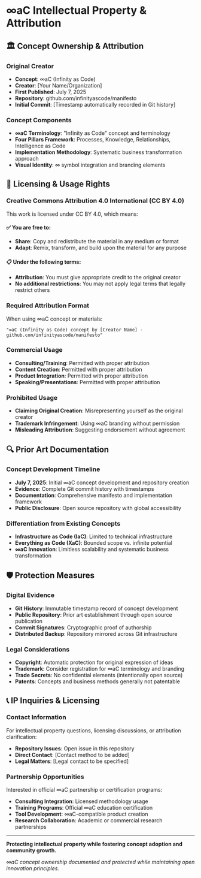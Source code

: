 # ∞aC Intellectual Property & Attribution

## 🏛️ Concept Ownership & Attribution

### Original Creator
- **Concept**: ∞aC (Infinity as Code)
- **Creator**: [Your Name/Organization]
- **First Published**: July 7, 2025
- **Repository**: github.com/infinityascode/manifesto
- **Initial Commit**: [Timestamp automatically recorded in Git history]

### Concept Components
- **∞aC Terminology**: "Infinity as Code" concept and terminology
- **Four Pillars Framework**: Processes, Knowledge, Relationships, Intelligence as Code
- **Implementation Methodology**: Systematic business transformation approach
- **Visual Identity**: ∞ symbol integration and branding elements

## 📜 Licensing & Usage Rights

### Creative Commons Attribution 4.0 International (CC BY 4.0)
This work is licensed under CC BY 4.0, which means:

#### ✅ **You are free to**:
- **Share**: Copy and redistribute the material in any medium or format
- **Adapt**: Remix, transform, and build upon the material for any purpose

#### 📋 **Under the following terms**:
- **Attribution**: You must give appropriate credit to the original creator
- **No additional restrictions**: You may not apply legal terms that legally restrict others

### Required Attribution Format
When using ∞aC concept or materials:
```
"∞aC (Infinity as Code) concept by [Creator Name] - github.com/infinityascode/manifesto"
```

### Commercial Usage
- **Consulting/Training**: Permitted with proper attribution
- **Content Creation**: Permitted with proper attribution  
- **Product Integration**: Permitted with proper attribution
- **Speaking/Presentations**: Permitted with proper attribution

### Prohibited Usage
- **Claiming Original Creation**: Misrepresenting yourself as the original creator
- **Trademark Infringement**: Using ∞aC branding without permission
- **Misleading Attribution**: Suggesting endorsement without agreement

## 🔍 Prior Art Documentation

### Concept Development Timeline
- **July 7, 2025**: Initial ∞aC concept development and repository creation
- **Evidence**: Complete Git commit history with timestamps
- **Documentation**: Comprehensive manifesto and implementation framework
- **Public Disclosure**: Open source repository with global accessibility

### Differentiation from Existing Concepts
- **Infrastructure as Code (IaC)**: Limited to technical infrastructure
- **Everything as Code (XaC)**: Bounded scope vs. infinite potential
- **∞aC Innovation**: Limitless scalability and systematic business transformation

## 🛡️ Protection Measures

### Digital Evidence
- **Git History**: Immutable timestamp record of concept development
- **Public Repository**: Prior art establishment through open source publication
- **Commit Signatures**: Cryptographic proof of authorship
- **Distributed Backup**: Repository mirrored across Git infrastructure

### Legal Considerations
- **Copyright**: Automatic protection for original expression of ideas
- **Trademark**: Consider registration for ∞aC terminology and branding
- **Trade Secrets**: No confidential elements (intentionally open source)
- **Patents**: Concepts and business methods generally not patentable

## 📞 IP Inquiries & Licensing

### Contact Information
For intellectual property questions, licensing discussions, or attribution clarification:
- **Repository Issues**: Open issue in this repository
- **Direct Contact**: [Contact method to be added]
- **Legal Matters**: [Legal contact to be specified]

### Partnership Opportunities
Interested in official ∞aC partnership or certification programs:
- **Consulting Integration**: Licensed methodology usage
- **Training Programs**: Official ∞aC education certification
- **Tool Development**: ∞aC-compatible product creation
- **Research Collaboration**: Academic or commercial research partnerships

---

**Protecting intellectual property while fostering concept adoption and community growth.**

*∞aC concept ownership documented and protected while maintaining open innovation principles.*